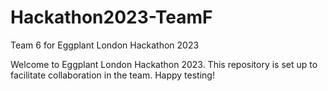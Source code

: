 # Hackathon2023-TeamF
Team 6 for Eggplant London Hackathon 2023

Welcome to Eggplant London Hackathon 2023. 
This repository is set up to facilitate collaboration in the team. 
Happy testing!
